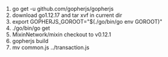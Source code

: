 1. go get -u github.com/gopherjs/gopherjs
2. download go1.12.17 and tar xvf in current dir
3. export GOPHERJS_GOROOT="$(./go/bin/go env GOROOT)"
4. ./go/bin/go get
5. MixinNetwork/mixin checkout to v0.12.1
6. gopherjs build
7. mv common.js ../transaction.js
